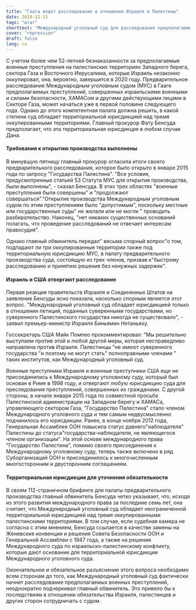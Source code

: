 ```yaml
---
title: "Гаага ведет расследование в отношении Израиля и Палестины"
date: 2019-12-31
tags: "штат"
shorttext: "Международный уголовный суд для расследования предполагаемых военных преступлений на оккупированных палестинских территориях."
cover: "repression"
draft: false
lang: ru
---
```


С учетом более чем 52-летней безнаказанности за предполагаемые военные преступления на палестинских территориях Западного берега, сектора Газа и Восточного Иерусалима, которые Израиль незаконно оккупировал, она, вероятно, завершится в 2020 году. Предварительное расследование Международным уголовным судом (МУС) в Гааге предполагаемых преступлений, совершенных израильскими военными и силами безопасности, ХАМАСом и другими действующими лицами в Секторе Газа, может начаться уже в первой половине следующего года. Однако до этого компетентная палата должна решить, в какой степени суд обладает территориальной юрисдикцией над тремя оккупированными территориями. Главный прокурор Фату Бенсуда предполагает, что эта территориальная юрисдикция в любом случае Дана.

#### Требования к открытию производства выполнены

В минувшую пятницу главный прокурор огласила итоги своего предварительного расследования, которое было открыто в январе 2015 года по запросу "Государства Палестина". "Все условия, предусмотренные статьей 53 Статута МУС для открытия производства, были выполнены", - сказал Бенсуда. В этих трех областях "военные преступления были совершены" и "продолжают совершаться"."Открытие производства Международным уголовным судом по этим преступлениям было "допустимым", поскольку местные или государственные суды" не желали или не могли " проводить разбирательство. Наконец, "нет никаких существенных оснований полагать, что проведение расследований не отвечает интересам правосудия".

Однако главный обвинитель передал" весьма спорный вопрос"о том, подпадают ли три оккупированные территории также под территориальную юрисдикцию МУС, в палату предварительного производства суда, состоящую из трех членов, призвав к"быстрому расследованию и принятию решения без ненужных задержек".

#### Израиль и США отвергают расследование

Первая реакция правительств Израиля и Соединенных Штатов на заявление Бенсуды ясно показала, насколько спорным является этот вопрос. "Международный уголовный суд обладает юрисдикцией только в отношении петиций, поданных суверенными государствами, но суверенного Палестинского государства никогда не существовало", - заявил премьер-министр Израиля Биньямин Нетаньяху.

Госсекретарь США Майк Помпео прокомментировал: "Мы решительно выступаем против этой и любой другой меры, которая несправедливо направлена против Израиля. Палестинцы "не имеют суверенного государства "и поэтому не могут стать" полноправными членами " таких институтов, как Международный уголовный суд.

Военные преступники Израиля и военные преступники США еще не присоединились к Международному уголовному суду, который был основан в Риме в 1998 году, и отвергают любую юрисдикцию суда для преследования преступлений, совершенных их гражданами. С другой стороны, в начале января 2015 года по совместной просьбе Палестинской администрации на Западном берегу и ХАМАСа, управляющего сектором Газа, "Государство Палестина" стало членом Международного уголовного суда и тем самым недвусмысленно подчинилось его юрисдикции. Ранее, в конце ноября 2012 года, Генеральная Ассамблея ООН повысила статус давнего"наблюдателя" Палестины до статуса"государства-наблюдателя, не являющегося членом организации". На этой основе международного права "Государство Палестина", помимо своего присоединения к Международному уголовному суду, теперь также включено в ряд Суборганизаций ООН и присоединилось к многочисленным многосторонним и двусторонним соглашениям.

#### Территориальная юрисдикция для уточнения обязательности 

В своем 112-страничном брифинге для палаты предварительного производства главный обвинитель Бенсуда четко указывает, что, исходя из этого развития международного права за последние семь лет, она считает, что Международный уголовный суд обладает неограниченной территориальной юрисдикцией над тремя оккупированными палестинскими территориями. В том случае, если судебная камера не согласна с этим мнением, Бенсуда ссылается в качестве замены на Женевские конвенции и решения Совета Безопасности ООН и Генеральной Ассамблеи с 1947 года, а также на решения Международного суда по израильско-палестинскому конфликту, которые дают основание для территориальной юрисдикции Международного уголовного суда.

Окончательное и обязательное разъяснение этого вопроса необходимо всем сторонам до того, как Международный уголовный суд фактически начнет расследование предполагаемых военных преступлений, неоднократно подчеркивал главный обвинитель. Это привело бы к последствиям в отношении обязательства Израиля, палестинцев и других сторон сотрудничать с судом.
